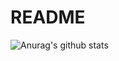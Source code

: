 # README

![Anurag's github stats](https://github-readme-stats.vercel.app/api?username=Bunreal&theme=graywhite)
